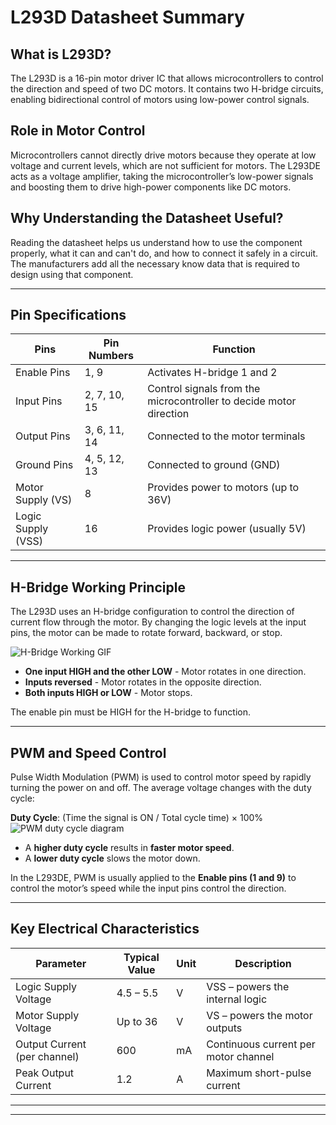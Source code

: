 # L293D Datasheet Summary

## What is L293D?

The L293D is a 16-pin motor driver IC that allows microcontrollers to control the direction and speed of two DC motors. It contains two H-bridge circuits, enabling bidirectional control of motors using low-power control signals.


## Role in Motor Control

Microcontrollers cannot directly drive motors because they operate at low voltage and current levels, which are not sufficient for motors. The L293DE acts as a voltage amplifier, taking the microcontroller’s low-power signals and boosting them to drive high-power components like DC motors.


## Why Understanding the Datasheet Useful?

Reading the datasheet helps us understand how to use the component properly, what it can and can't do, and how to connect it safely in a circuit. The manufacturers add all the necessary know data that is required to design using that component.

---

## Pin Specifications



| **Pins**     | **Pin Numbers**        | **Function**                                                                 |
|-------------|--------------------|---------------------------------------------------------------|
| Enable Pins      | 1, 9                   | Activates H-bridge 1 and 2                                                   |
| Input Pins       | 2, 7, 10, 15           | Control signals from the microcontroller to decide motor direction          |
| Output Pins      | 3, 6, 11, 14           | Connected to the motor terminals                                            |
| Ground Pins      | 4, 5, 12, 13           | Connected to ground (GND)                                                   |
| Motor Supply (VS)| 8                      | Provides power to motors (up to 36V)                                        |
| Logic Supply (VSS)| 16                    | Provides logic power (usually 5V)                                           |

---



## H-Bridge Working Principle

The L293D uses an H-bridge configuration to control the direction of current flow through the motor. By changing the logic levels at the input pins, the motor can be made to rotate forward, backward, or stop.

![H-Bridge Working GIF](https://lastminuteengineers.com/wp-content/uploads/arduino/H-Bridge-Working-Motor-Direction-Control-Animation.gif)


- **One input HIGH and the other LOW** - Motor rotates in one direction.
- **Inputs reversed** - Motor rotates in the opposite direction.
- **Both inputs HIGH or LOW** - Motor stops.

The enable pin must be HIGH for the H-bridge to function.

---

## PWM and Speed Control

Pulse Width Modulation (PWM) is used to control motor speed by rapidly turning the power on and off. The average voltage changes with the duty cycle:

**Duty Cycle**:  (Time the signal is ON / Total cycle time) × 100%
![PWM duty cycle diagram](https://lastminuteengineers.com/wp-content/uploads/arduino/Pulse-Width-Modulation-PWM-Technique-with-Duty-Cycles.png)


- A **higher duty cycle** results in **faster motor speed**.
- A **lower duty cycle** slows the motor down.

In the L293DE, PWM is usually applied to the **Enable pins (1 and 9)** to control the motor’s speed while the input pins control the direction.

---

## Key Electrical Characteristics

| **Parameter**               | **Typical Value** | **Unit** | **Description**                                      |
|----------------------------|-------------------|----------|------------------------------------------------------|
| Logic Supply Voltage       | 4.5 – 5.5         | V        | VSS – powers the internal logic                      |
| Motor Supply Voltage       | Up to 36          | V        | VS – powers the motor outputs                        |
| Output Current (per channel)| 600              | mA       | Continuous current per motor channel                 |
| Peak Output Current        | 1.2               | A        | Maximum short-pulse current                          |

---


---